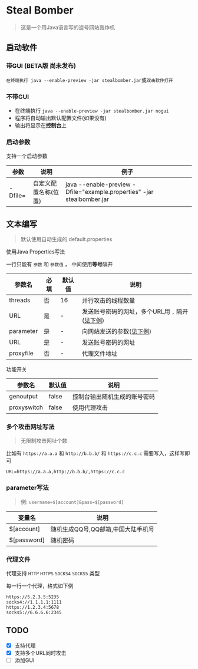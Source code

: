 # Steal Bomber

> 这是一个用Java语言写的盗号网站轰炸机

## 启动软件

### 带GUI (BETA版 尚未发布)

`在终端执行 java --enable-preview -jar stealbomber.jar`或`双击软件打开`

### 不带GUI

- 在终端执行 `java --enable-preview -jar stealbomber.jar nogui`
- 程序将自动输出默认配置文件(如果没有)
- 输出将显示在**控制台**上

### 启动参数

支持一个启动参数

| 参数 | 说明 | 例子 |
| --- | --- | --- |
| -Dfile= | 自定义配置名称(位置) | java --enable-preview -Dfile="example.properties" -jar stealbomber.jar |

## 文本编写

> 默认使用自动生成的 default.properties

使用Java Properties写法

一行只能有 `参数` 和 `参数值` ， 中间使用**等号**隔开

| 参数名 | 必填 | 默认值 | 说明 |
| --- | --- | --- | --- |
| threads | 否 | 16 | 并行攻击的线程数量 |
| URL | 是 | - | 发送账号密码的网址，多个URL用 `,` 隔开([见下例](#多个攻击网址写法)) |
| parameter | 是 | - | 向网站发送的参数([见下例](#parameter写法)) |
| URL | 是 | - | 发送账号密码的网址 |
| proxyfile | 否 | - | 代理文件地址 |

功能开关

| 参数名 | 默认值 | 说明 |
| --- | --- | --- |
| genoutput | false | 控制台输出随机生成的账号密码 |
| proxyswitch | false | 使用代理攻击 |


### 多个攻击网址写法

> 无限制攻击网址个数

比如有 `https://a.a.a` 和 `http://b.b.b/` 和 `https://c.c.c` 需要写入，这样写即可

```
URL=https://a.a.a,http://b.b.b/,https://c.c.c
```

### parameter写法

> 例: `username=$[account]&pass=$[password]`

| 变量名 | 说明 |
| --- | --- |
| $[account] | 随机生成QQ号,QQ邮箱,中国大陆手机号 |
| $[password] | 随机密码 |

### 代理文件

代理支持 `HTTP` `HTTPS` `SOCKS4` `SOCKS5` 类型

每一行一个代理，格式如下例

```
https://5.2.3.5:5235
socks4://1.1.1.1:1111
https://1.2.3.4:5678
socks5://6.6.6.6:2345
```

## TODO

- [x] 支持代理
- [x] 支持多个URL同时攻击
- [ ] 添加GUI
